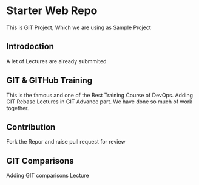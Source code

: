 # Starter Web Repo

This is GIT Project, Which we are using as Sample Project

## Introdoction
A let of Lectures are already submmited

## GIT & GITHub Training
This is the famous and one of the Best Training Course of DevOps.
Adding GIT Rebase Lectures in GIT Advance part. We have done so much of work together.

## Contribution
Fork the Repor and raise pull request for review

## GIT Comparisons
Adding GIT comparisons Lecture